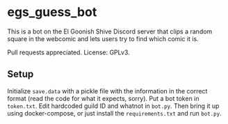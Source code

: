 # egs_guess_bot

This is a bot on the El Goonish Shive Discord server that clips a random square in the webcomic and lets users try to find which comic it is. 

Pull requests appreciated. License: GPLv3. 

## Setup

Initialize `save.data` with a pickle file with the information in the correct format (read the code for what it expects, sorry). Put a bot token in `token.txt`. Edit hardcoded guild ID and whatnot in `bot.py`. Then bring it up using docker-compose, or just install the `requirements.txt` and run `bot.py`. 
